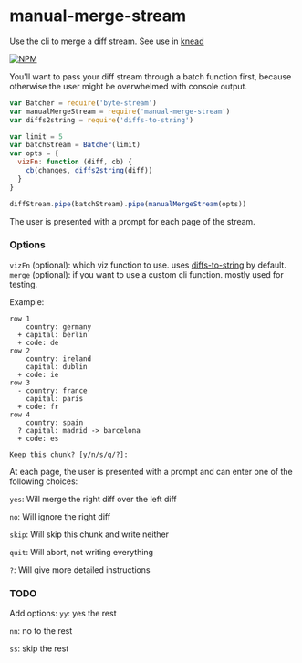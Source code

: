 # manual-merge-stream

Use the cli to merge a diff stream. See use in [knead](karissa/knead)

[![NPM](https://nodei.co/npm/manual-merge-stream.png)](https://nodei.co/npm/manual-merge-stream/)

You'll want to pass your diff stream through a batch function first, because otherwise the user might be overwhelmed with console output.

```js
var Batcher = require('byte-stream')
var manualMergeStream = require('manual-merge-stream')
var diffs2string = require('diffs-to-string')

var limit = 5
var batchStream = Batcher(limit)
var opts = {
  vizFn: function (diff, cb) {
    cb(changes, diffs2string(diff))
  }
}

diffStream.pipe(batchStream).pipe(manualMergeStream(opts))
```

The user is presented with a prompt for each page of the stream.

### Options
`vizFn` (optional): which viz function to use. uses [diffs-to-string](karissa/diffs-to-string) by default.
`merge` (optional): if you want to use a custom cli function. mostly used for testing.

Example:
```
row 1
    country: germany
  + capital: berlin
  + code: de
row 2
    country: ireland
    capital: dublin
  + code: ie
row 3
  - country: france
    capital: paris
  + code: fr
row 4
    country: spain
  ? capital: madrid -> barcelona
  + code: es

Keep this chunk? [y/n/s/q/?]:
```

At each page, the user is presented with a prompt and can enter one of the following choices:

  `yes`: Will merge the right diff over the left diff

  `no`: Will ignore the right diff

  `skip`: Will skip this chunk and write neither

  `quit`: Will abort, not writing everything

  `?`: Will give more detailed instructions


### TODO
Add options:
  `yy`: yes the rest

  `nn`: no to the rest

  `ss`: skip the rest


